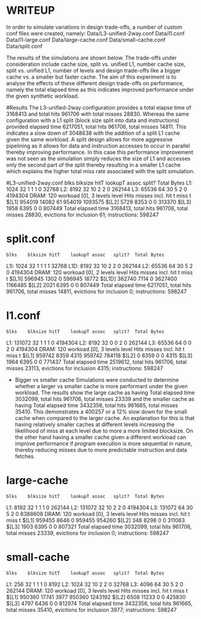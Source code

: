 # WRITEUP 
In order to simulate variations in design trade-offs, a number of custom conf
files were created, namely:
Data/L3-unified-2way.conf
Data/l1.conf
Data/l1-large.conf
Data/large-cache.conf
Data/small-cache.conf
Data/split.conf

The results of the simulations are shown below. The trade-offs under
consideration include cache size, split vs. unified L1, number cache size, split vs. unified L1, number of levels and design trade-offs like a bigger cache vs. a smaller but faster cache. 
The aim of this experiment is to analyse the effects of these different design 
trade-offs on performance, namely the total elapsed time as this indicates 
improved performance under the given synthetic workload.

#Results 
The L3-unified-2way configuration provides a total elapse time of 3168413 and
total hits 961706 with total misses 28830. Whereas the same configuration with a
L1 split (block size split into data and instructions) provided elapsed time 6217051, total hits 961706, total misses 14811. This indicates a slow down of 3048638 with the addition of a split L1 cache given the same workload. A split design allows for more aggressive pipelining as it allows for data and instruction accesses to occur in parallel thereby improving performance. In this case this performance improvement was not seen as the simulation simply reduces the size of L1 and accesses only the second part of the split thereby resulting in a smaller L1 cache which explains the higher total miss rate associated with the split simulation.  


#L3-unified-2way.conf
	blks	blksize	hitT	lookupT	assoc	split?	Total Bytes
L1:	1024	32	1	1	1	0	32768
L2:	8192	32	10	2	2	0	262144
L3:	65536	64	30	5	2	0	4194304
DRAM:			120
workoad [0], 3 levels
level	Hits	misses	incl.	hit t	miss t
$[L1]	954019	14082	61	954019	1093575
$[L2]	5729	8353	0	0	313370
$[L3]	1958	6395	0	0	807449
Total elapsed time 3168413, total hits 961706, total misses 28830, evictions for inclusion 61; instructions: 598247

# split.conf
	blks	blksize	hitT	lookupT	assoc	split?	Total Bytes
L1I:	1024	32	1	1	1	1	32768
L1D:	8192	32	10	2	2	0	262144
L2:	65536	64	30	5	2	0	4194304
DRAM:			120
workoad [0], 2 levels
level	Hits	misses	incl.	hit t	miss t
$[L1I]	596945	1302	0	596945	18772
$[L1D]	362740	7114	0	3627400	1166485
$[L2]	2021	6395	0	0	807449
Total elapsed time 6217051, total hits 961706, total misses 14811, evictions for inclusion 0; instructions: 598247

# l1.conf
	blks	blksize	hitT	lookupT	assoc	split?	Total Bytes
L1:	131072	32	1	1	1	0	4194304
L2:	8192	32	0	0	2	0	262144
L3:	65536	64	0	0	2	0	4194304
DRAM:			120
workoad [0], 3 levels
level	Hits	misses	incl.	hit t	miss t
$[L1]	959742	8359	4315	959742	784118
$[L2]	0	8359	0	0	4315
$[L3]	1964	6395	0	0	771437
Total elapsed time 2519612, total hits 961706, total misses 23113, evictions for inclusion 4315; instructions: 598247
    
* Bigger vs smaller cache
Simulations were conducted to determine whether a larger vs smaller cache is more
performant under the given workload. The results show the large cache as having
Total elapsed time 3032099, total hits 961706, total misses 23339 and the
smaller cache as having Total elapsed time 3432356, total hits 961665, total misses 35410. This demonstrates a 400257 or a 12% slow down for the small cache when compared to the larger cache. An explanation for this is that having relatively smaller caches at different levels increasing the likelihood of miss at each level due to more a more limited blocksize. On the other hand having a smaller cache given a different workload can improve performance if program execution is more sequential in nature, thereby reducing misses due to more predictable instruction and data fetches. 

# large-cache
	blks	blksize	hitT	lookupT	assoc	split?	Total Bytes
L1:	8192	32	1	1	1	0	262144
L2:	131072	32	10	2	2	0	4194304
L3:	131072	64	30	5	2	0	8388608
DRAM:			120
workoad [0], 3 levels
level	Hits	misses	incl.	hit t	miss t
$[L1]	959455	8646	0	959455	954260
$[L2]	348	8298	0	0	311063
$[L3]	1903	6395	0	0	807321
Total elapsed time 3032099, total hits 961706, total misses 23339, evictions for inclusion 0; instructions: 598247

# small-cache
	blks	blksize	hitT	lookupT	assoc	split?	Total Bytes
L1:	256	32	1	1	1	0	8192
L2:	1024	32	10	2	2	0	32768
L3:	4096	64	30	5	2	0	262144
DRAM:			120
workoad [0], 3 levels
level	Hits	misses	incl.	hit t	miss t
$[L1]	950360	17741	3977	950360	1243192
$[L2]	6508	11233	0	0	425830
$[L3]	4797	6436	0	0	812974
Total elapsed time 3432356, total hits 961665, total misses 35410, evictions for inclusion 3977; instructions: 598247
